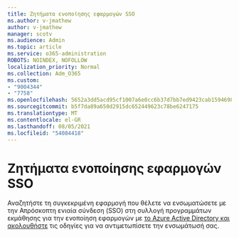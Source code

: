 ```yaml
---
title: Ζητήματα ενοποίησης εφαρμογών SSO
ms.author: v-jmathew
author: v-jmathew
manager: scotv
ms.audience: Admin
ms.topic: article
ms.service: o365-administration
ROBOTS: NOINDEX, NOFOLLOW
localization_priority: Normal
ms.collection: Adm_O365
ms.custom:
- "9004344"
- "7758"
ms.openlocfilehash: 5652a3dd5acd95cf1007a6e0cc6b37d7bb7ed9423cab15946983cc2f28bc450c
ms.sourcegitcommit: b5f7da89a650d2915dc652449623c78be6247175
ms.translationtype: MT
ms.contentlocale: el-GR
ms.lasthandoff: 08/05/2021
ms.locfileid: "54084418"
---
```

# <a name="sso-application-integration-issues"></a>Ζητήματα ενοποίησης εφαρμογών SSO

Αναζητήστε τη συγκεκριμένη εφαρμογή που θέλετε να ενσωματώσετε με την Απρόσκοπτη ενιαία σύνδεση (SSO) στη συλλογή προγραμμάτων εκμάθησης για την ενοποίηση εφαρμογών με [το Azure Active Directory και ακολουθήστε](https://docs.microsoft.com/azure/active-directory/saas-apps/tutorial-list) τις οδηγίες για να αντιμετωπίσετε την ενσωμάτωσή σας.
